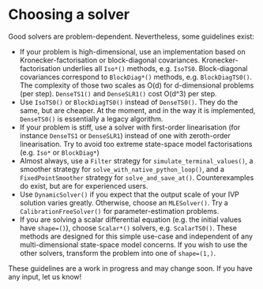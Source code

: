 # Choosing a solver

Good solvers are problem-dependent. Nevertheless, some guidelines exist:


* If your problem is high-dimensional, use an implementation based on Kronecker-factorisation 
  or block-diagonal covariances. 
  Kronecker-factorisation underlies all `Iso*()` methods, e.g. `IsoTS0`.
  Block-diagonal covariances correspond to `BlockDiag*()` methods, e.g. `BlockDiagTS0()`.
  The complexity of those two scales as O(d) 
  for d-dimensional problems (per step). 
  `DenseTS1()` and `DenseSLR1()` cost O(d^3) per step.
* Use `IsoTS0()` or `BlockDiagTS0()` instead of `DenseTS0()`. They do the same, but are cheaper.
  At the moment, and in the way it is implemented, `DenseTS0()` is essentially a legacy algorithm.
* If your problem is stiff, use a solver with first-order linearisation (for instance `DenseTS1` or `DenseSLR1`)
  instead of one with zeroth-order linearisation. Try to avoid too extreme state-space model factorisations (e.g. `Iso*` or `BlockDiag*`)
* Almost always, use a `Filter` strategy for `simulate_terminal_values()`, 
  a smoother strategy for `solve_with_native_python_loop()`, 
  and a `FixedPointSmoother` strategy for `solve_and_save_at()`. 
  Counterexamples do exist, but are for experienced users.
* Use `DynamicSolver()` if you expect that the output scale of your IVP solution varies greatly. 
  Otherwise, choose an `MLESolver()`. Try a `CalibrationFreeSolver()` for parameter-estimation problems.
* If you are solving a scalar differential equation (e.g. the initial values have `shape=()`), choose `Scalar*()` solvers,
  e.g. `ScalarTS0()`. These methods are designed for this simple use-case and independent of any multi-dimensional state-space model concerns.
  If you wish to use the other solvers, transform the problem into one of `shape=(1,)`.


These guidelines are a work in progress and may change soon. If you have any input, let us know!

